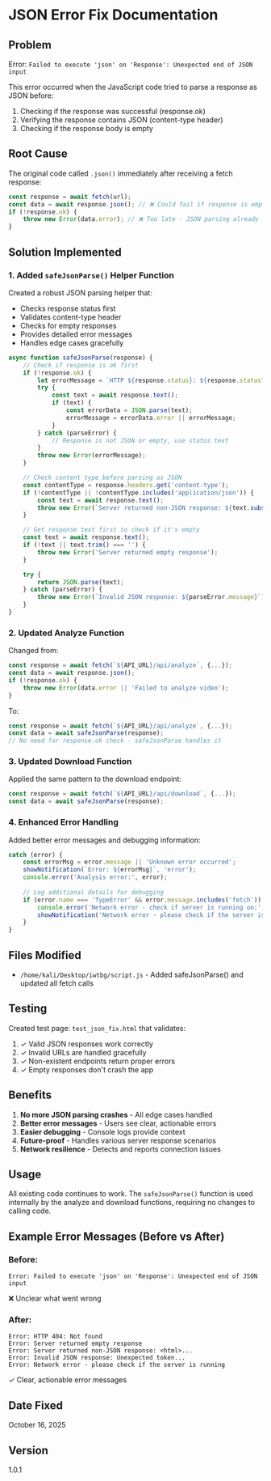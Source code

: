 # JSON Error Fix Documentation

## Problem
Error: `Failed to execute 'json' on 'Response': Unexpected end of JSON input`

This error occurred when the JavaScript code tried to parse a response as JSON before:
1. Checking if the response was successful (response.ok)
2. Verifying the response contains JSON (content-type header)
3. Checking if the response body is empty

## Root Cause
The original code called `.json()` immediately after receiving a fetch response:
```javascript
const response = await fetch(url);
const data = await response.json(); // ❌ Could fail if response is empty/invalid
if (!response.ok) {
    throw new Error(data.error); // ❌ Too late - JSON parsing already failed
}
```

## Solution Implemented

### 1. Added `safeJsonParse()` Helper Function
Created a robust JSON parsing helper that:
- Checks response status first
- Validates content-type header
- Checks for empty responses
- Provides detailed error messages
- Handles edge cases gracefully

```javascript
async function safeJsonParse(response) {
    // Check if response is ok first
    if (!response.ok) {
        let errorMessage = `HTTP ${response.status}: ${response.statusText}`;
        try {
            const text = await response.text();
            if (text) {
                const errorData = JSON.parse(text);
                errorMessage = errorData.error || errorMessage;
            }
        } catch (parseError) {
            // Response is not JSON or empty, use status text
        }
        throw new Error(errorMessage);
    }

    // Check content type before parsing as JSON
    const contentType = response.headers.get('content-type');
    if (!contentType || !contentType.includes('application/json')) {
        const text = await response.text();
        throw new Error(`Server returned non-JSON response: ${text.substring(0, 200)}`);
    }

    // Get response text first to check if it's empty
    const text = await response.text();
    if (!text || text.trim() === '') {
        throw new Error('Server returned empty response');
    }

    try {
        return JSON.parse(text);
    } catch (parseError) {
        throw new Error(`Invalid JSON response: ${parseError.message}`);
    }
}
```

### 2. Updated Analyze Function
Changed from:
```javascript
const response = await fetch(`${API_URL}/api/analyze`, {...});
const data = await response.json();
if (!response.ok) {
    throw new Error(data.error || 'Failed to analyze video');
}
```

To:
```javascript
const response = await fetch(`${API_URL}/api/analyze`, {...});
const data = await safeJsonParse(response);
// No need for response.ok check - safeJsonParse handles it
```

### 3. Updated Download Function
Applied the same pattern to the download endpoint:
```javascript
const response = await fetch(`${API_URL}/api/download`, {...});
const data = await safeJsonParse(response);
```

### 4. Enhanced Error Handling
Added better error messages and debugging information:
```javascript
catch (error) {
    const errorMsg = error.message || 'Unknown error occurred';
    showNotification(`Error: ${errorMsg}`, 'error');
    console.error('Analysis error:', error);
    
    // Log additional details for debugging
    if (error.name === 'TypeError' && error.message.includes('fetch')) {
        console.error('Network error - check if server is running on:', API_URL);
        showNotification('Network error - please check if the server is running', 'error');
    }
}
```

## Files Modified
- `/home/kali/Desktop/iwtbg/script.js` - Added safeJsonParse() and updated all fetch calls

## Testing
Created test page: `test_json_fix.html` that validates:
1. ✓ Valid JSON responses work correctly
2. ✓ Invalid URLs are handled gracefully
3. ✓ Non-existent endpoints return proper errors
4. ✓ Empty responses don't crash the app

## Benefits
1. **No more JSON parsing crashes** - All edge cases handled
2. **Better error messages** - Users see clear, actionable errors
3. **Easier debugging** - Console logs provide context
4. **Future-proof** - Handles various server response scenarios
5. **Network resilience** - Detects and reports connection issues

## Usage
All existing code continues to work. The `safeJsonParse()` function is used internally by the analyze and download functions, requiring no changes to calling code.

## Example Error Messages (Before vs After)

### Before:
```
Error: Failed to execute 'json' on 'Response': Unexpected end of JSON input
```
❌ Unclear what went wrong

### After:
```
Error: HTTP 404: Not found
Error: Server returned empty response
Error: Server returned non-JSON response: <html>...
Error: Invalid JSON response: Unexpected token...
Error: Network error - please check if the server is running
```
✓ Clear, actionable error messages

## Date Fixed
October 16, 2025

## Version
1.0.1
